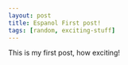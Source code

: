 ```yaml
---
layout: post
title: Espanol First post!
tags: [random, exciting-stuff]
---
```


This is my first post, how exciting!
